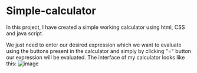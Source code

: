 # Simple-calculator
In this project, I have created a simple working calculator using html, CSS and java script. 

We just need to enter our desired expression which we want to evaluate using the buttons present in the calculator and simply by 
clicking "=" button our expression will be evaluated.
The interface of my calculator looks like this:
![image](https://user-images.githubusercontent.com/117315849/208869525-db496355-a9c2-4602-8c75-3204cd576435.png)




